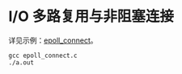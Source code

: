 
# I/O 多路复用与非阻塞连接

详见示例：[epoll_connect](./epoll_connect.c)。

```shell
gcc epoll_connect.c
./a.out
```
